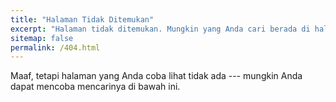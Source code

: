 ```yaml
---
title: "Halaman Tidak Ditemukan"
excerpt: "Halaman tidak ditemukan. Mungkin yang Anda cari berada di halaman lain."
sitemap: false
permalink: /404.html
---
```


Maaf, tetapi halaman yang Anda coba lihat tidak ada --- mungkin Anda dapat mencoba mencarinya di bawah ini.

<script>
  var GOOG_FIXURL_LANG = 'en';
  var GOOG_FIXURL_SITE = '{{ site.url }}'
</script>
<script src="https://linkhelp.clients.google.com/tbproxy/lh/wm/fixurl.js">
</script>
